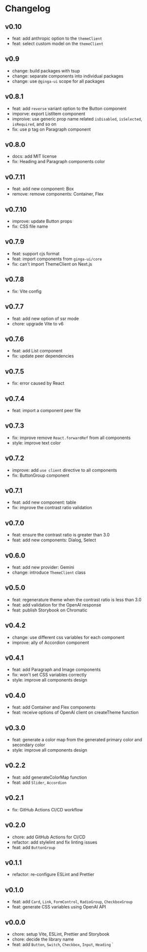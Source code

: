 # Changelog

## v0.10

- feat: add anthropic option to the `themeClient`
- feat: select custom model on the `themeClient`

## v0.9

- change: build packages with tsup
- change: separate components into individual packages
- change: use `@ginga-ui` scope for all packages

## v0.8.1

- feat: add `reverse` variant option to the Button component
- imporve: export ListItem component
- improive: use generic prop name related `isDisabled`, `isSelected`, `isRequired`, and so on
- fix: use p tag on Paragraph component

## v0.8.0

- docs: add MIT license
- fix: Heading and Paragraph components color

## v0.7.11

- feat: add new component: Box
- remove: remove components: Container, Flex

## v0.7.10

- improve: update Button props
- fix: CSS file name

## v0.7.9

- feat: support cjs format
- feat: import components from `ginga-ui/core`
- fix: can't import ThemeClient on Next.js

## v0.7.8

- fix: Vite config

## v0.7.7

- feat: add new option of ssr mode
- chore: upgrade Vite to v6

## v0.7.6

- feat: add List component
- fix: update peer dependencies

## v0.7.5

- fix: error caused by React

## v0.7.4

- feat: import a component peer file

## v0.7.3

- fix: improve remove `React.forwardRef` from all components
- style: improve text color

## v0.7.2

- improve: add `use client` directive to all components
- fix: ButtonGroup component

## v0.7.1

- feat: add new component: table
- fix: improve the contrast ratio validation

## v0.7.0

- feat: ensure the contrast ratio is greater than 3.0
- feat: add new components: Dialog, Select

## v0.6.0

- feat: add new provider: Gemini
- change: introduce `ThemeClient` class

## v0.5.0

- feat: regenerature theme when the contrast ratio is less than 3.0
- feat: add validation for the OpenAI response
- feat: publish Storybook on Chromatic

## v0.4.2

- change: use different css variables for each component
- improve: ally of Accordion component

## v0.4.1

- feat: add Paragraph and Image components
- fix: won't set CSS variables correctly
- style: improve all components design

## v0.4.0

- feat: add Container and Flex components
- feat: receive options of OpenAI client on createTheme function

## v0.3.0

- feat: generate a color map from the generated primary color and secondary color
- style: improve all components design

## v0.2.2

- feat: add generateColorMap function
- feat: add `Slider`, `Accordion`

## v0.2.1

- fix: GitHub Actions CI/CD workflow

## v0.2.0

- chore: add GitHub Actions for CI/CD
- refactor: add stylelint and fix linting issues
- feat: add `ButtonGroup`

## v0.1.1

- refactor: re-configure ESLint and Prettier

## v0.1.0

- feat: add `Card`, `Link`, `FormControl`, `RadioGroup`, `CheckboxGroup`
- feat: generate CSS variables using OpenAI API

## v0.0.0

- chore: setup Vite, ESLint, Prettier and Storybook
- chore: decide the library name
- feat: add `Button`, `Switch`, `Checkbox`, `Input`, `Heading`
  `
